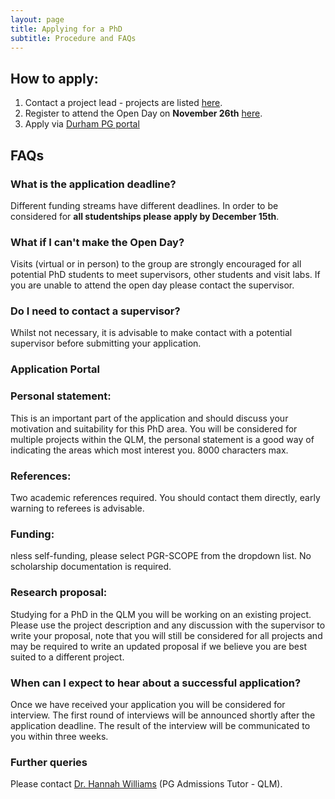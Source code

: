 ```yaml
---
layout: page
title: Applying for a PhD
subtitle: Procedure and FAQs
---
```


## How to apply:
              
1. Contact a project lead - projects are listed <a href="https://durham-qlm.uk/join/phdrecruit/">here</a>.
2. Register to attend the Open Day on <b>November 26th</b> <a href="https://forms.office.com/e/QME9a3m98W">here</a>.
3. Apply via [Durham PG portal](https://studyatdurham.microsoftcrmportals.com/en-US/ )
             
## FAQs

### What is the application deadline?
Different funding streams have different deadlines. In order to be considered for <b>all studentships please apply by December 15th</b>.
### What if I can't make the Open Day?
Visits (virtual or in person) to the group are strongly encouraged for all potential PhD students to meet supervisors, other students and visit labs. If you are unable to attend the open day please contact the supervisor.
### Do I need to contact a supervisor?
Whilst not necessary, it is advisable to make contact with a potential supervisor before submitting your application.

### Application Portal
### Personal statement: 
This is an important part of the application and should discuss your motivation and suitability for this PhD area. You will be considered for multiple projects within the QLM, the personal statement is a good way of indicating the areas which most interest you. 8000 characters max.
### References:
Two academic references required. You should contact them directly, early warning to referees is advisable.
### Funding:
nless self-funding, please select PGR-SCOPE from the dropdown list. No scholarship documentation is required.
### Research proposal:
Studying for a PhD in the QLM you will be working on an existing project. Please use the project description and any discussion with the supervisor to write your proposal, note that you will still be considered for all projects and may be required to write an updated proposal if we believe you are best suited to a different project.

### When can I expect to hear about a successful application?
Once we have received your application you will be considered for interview. The first round of interviews will be announced shortly after the application deadline. The result of the interview will be communicated to you within three weeks.
### 
### Further queries
Please contact <a href="mailto:hannah.williams4@durham.ac.uk"> Dr. Hannah Williams</a> (PG Admissions Tutor - QLM).
